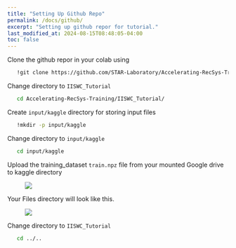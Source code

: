 ```yaml
---
title: "Setting Up Github Repo"
permalink: /docs/github/
excerpt: "Setting up github repor for tutorial."
last_modified_at: 2024-08-15T08:48:05-04:00
toc: false
---
```


Clone the github repor in your colab using

```bash
   !git clone https://github.com/STAR-Laboratory/Accelerating-RecSys-Training.git
```

Change directory to `IISWC_Tutorial`

```bash
   cd Accelerating-RecSys-Training/IISWC_Tutorial/
```

Create `input/kaggle` directory for storing input files

```bash
   !mkdir -p input/kaggle
```

Change directory to `input/kaggle`

```bash
   cd input/kaggle
```

Upload the training_dataset `train.npz` file from your mounted Google drive to kaggle directory

<figure>
  <img src="{{ '/assets/tutorial/upload.png' }}">
</figure>

Your Files directory will look like this.

<figure>
  <img src="{{ '/assets/tutorial/directory.png' }}">
</figure>

Change directory to `IISWC_Tutorial`

```bash
   cd ../..
```